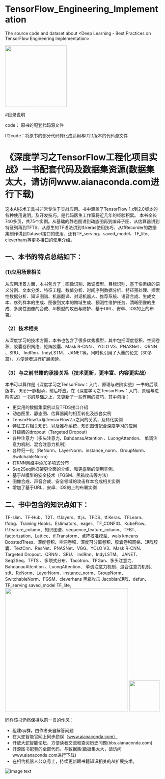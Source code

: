 
# TensorFlow_Engineering_Implementation
The source code and dataset about &lt;Deep Learning - Best Practices on TensorFlow Engineering Implementation> 

<img src="https://www.aianaconda.com/static/code/threebook.png" width="200" />

#目录说明

code： 原书的配套代码源文件

tf2code：将原书的部分代码转化成适用与tf2.1版本的代码源文件

#  



# 《深度学习之TensorFlow工程化项目实战》一书配套代码及数据集资源(数据集太大，请访问www.aianaconda.com进行下载)
这本AI技术工具书非常专注于实战应用。书中涵盖了TensorFlow 1.x到2.0版本的各种使用说明，及开发技巧。是代码医生工作室将近几年的经验积累。
本书全长740多页，共75个实例。从基础的静态图讲到动态图再到编译子图、从估算器讲到特征列再到TFTS、从原生的TF语法讲到tf.keras使用技巧、从tfRecorder的数据集制作讲到Dataset接口的使用、还有TF_serving、saved_model、TF_lite、cleverhans等更多接口的使用介绍。

##  一、本书的特点总结如下：
###  (1)应用场景相关
从应用场景方面，本书包含了：图像识别、微调模型、目标识别、基于像素级的语义分割、文本分类、特征工程、数值分析、时间序列数据分析、特征预处理、探索性数据分析、知识图谱、机器翻译、对话机器人、推荐系统、语音合成、生成文本、序列样本的生成、图像到文本的跨域生成、预测性维护任务、清晰图像的生成、多属性图像的合成、AI模型的攻击与防护、基于URL、安卓、IOS的上的布署。
### （2）技术相关
从深度学习的技术方面，本书也包含了很多优秀模型，其中包括深度卷积、空洞卷积、胶囊卷积网络、矩阵胶囊、Mask R-CNN 、YOLO V3、PNASNet 、QRNN 、SRU、 IndRnn、IndyLSTM、 JANET等。同时也引用了大量的论文（30多篇），方便读者进行扩展阅读。
### （3）与之前书籍的承接关系（技术更新，更丰富、内容更实战）
本书可以算作是《深度学习之TensorFlow：入门、原理与进阶实战》一书的后续版本。
知识一脉相承，前后呼应。在《深度学习之TensorFlow：入门、原理与进阶实战》一书的基础之上，又更新了一些有用的技巧，其中包括：

* 更实用的数据集案例以及TFDS接口介绍
* 动态图里、静态图、估算器间的相互转化及嵌套实例
* TensorFlow1.x与TensorFlow2.x之间的关系，及转化实例
* 特征工程相关知识，以及推荐系统、知识图谱配合深度学习的应用
*	升级版的dropout（Targeted Dropout）
* 各种注意力（多头注意力、BahdanauAttention 、LuongAttention、 单调注意力机制、混合注意力机制）
*	各种归一化（ReNorm、LayerNorm、instance_norm、GroupNorm、SwitchableNorm）
* 在RNN网络中添加多项式分布
* Seq2Seq新框架更全面的介绍，和更底层的使用实例。
* 基于AI模型的安全技术（FGSM、黑箱攻击等方法）
* 图像合成、声音合成、安全领域的攻击样本合成相关实例
* 增加了基于URL、安卓、IOS的上的布署实例
##  二、书中包含的知识点如下： 
TF-slim、TF-Hub、T2T、tf.layers、tf.js、TFDS、tf.Keras、TFLearn、tfdbg、Training Hooks、Estimators、eager、TF_CONFIG、KubeFlow、tf.feature_column、知识图谱、sequence_feature_column、TFBT、 factorization、Lattice、tf.Transform、点阵校准模型、wals kmeans  BoostedTrees、深度卷积、空洞卷积、深度可分离卷积、胶囊卷积网络、矩阵胶囊、TextCnn、ResNet、PNASNet、VGG、YOLO V3、Mask R-CNN、Targeted Dropout、QRNN 、SRU、 IndRnn、IndyLSTM、 JANET、 Seq2Seq、TFTS 、多项式分布、Tacotron、TFGan、多头注意力、BahdanauAttention 、LuongAttention、 单调注意力机制、混合注意力机制、stft、ReNorm、LayerNorm、instance_norm、GroupNorm、SwitchableNorm、FGSM、cleverhans 黑箱攻击  Jacobian矩阵、defun、TF_serving  saved_model  TF_lite。
<img src="https://github.com/aianaconda/TensorFlow_Engineering_Implementation/blob/master/36.jpg" width="400" /> 
<img src="https://github.com/aianaconda/TensorFlow_Engineering_Implementation/blob/master/1.jpg" width="100" />


同样该书仍然保持以前一贯的作风：
*	组建qq群，由作者亲自解答问题
*	在大蛇智能官网上同步勘误（www.aianaconda.com）
*	开放大蛇智能论坛，方便读者交流和查阅历史问题(bbs.aianaconda.com)
*	开源图书配套的全部代码，与数据集(数据集太大，请访问www.aianaconda.com进行下载)  
*	在相约机器人公众号上，持续更新跟书籍知识相关的AI扩展技术。  



![Image text](https://www.aianaconda.com/static/code/9.png)


